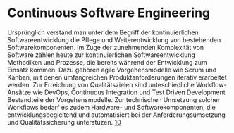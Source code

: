 # Continuous Software Engineering
Ursprünglich verstand man unter dem Begriff der kontinuierlichen Softwareentwicklung die Pflege und Weiterentwicklung von bestehenden Softwarekomponenten. Im Zuge der zunehmenden Komplexität von Software zählen heute zur kontinuierlichen Softwareentwicklung Methodiken und Prozesse, die bereits während der Entwicklung zum Einsatz kommen. Dazu gehören agile Vorgehensmodelle wie Scrum und Kanban, mit denen umfangreichen Produktanforderungen iterativ erarbeitet werden. Zur Erreichung von Qualitätszielen sind unteschiedliche Workflow-Ansätze wie DevOps, Continuous Integration und Test Driven Development Bestandteile der Vorgehensmodelle. Zur technischen Umsetzung solcher Workflows bedarf es zudem Hardware- und Softwarekomponenten, die entwicklungsbegleitend und automatisiert bei der Anforderungsumsetzung und Qualitätssicherung unterstüzen. [10](quellen.md)